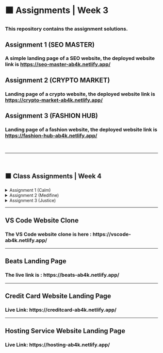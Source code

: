 # 🟧 Assignments | Week 3
### This repository contains the assignment solutions.
## Assignment 1 (SEO MASTER) 
### A simple landing page of a SEO website, the deployed website link is https://seo-master-ab4k.netlify.app/
## Assignment 2 (CRYPTO MARKET) 
### Landing page of a crypto website, the deployed website link is https://crypto-market-ab4k.netlify.app/
## Assignment 3 (FASHION HUB) 
### Landing page of a fashion website, the deployed website link is https://fashion-hub-ab4k.netlify.app/
<br>
<hr>
<br>
<h2> 🟧 Class Assignments | Week 4</h2>
<details>
  <summary> Assignment 1 (Calm)</summary>
  <p>This is a simple hero section and navigation bar of an audio devices website "Calm".</p>
  https://calm-ab4k.netlify.app/
</details> 
<details>
  <summary>Assignment 2 (Medifine)</summary>
  <p>A simple hero section and navigation bar of a medical consultation website "Medifine".</p>
  https://medifine-ab4k.netlify.app/
</details> 
<details>
  <summary>Assignment 3 (Justice)</summary>
  <p>This contains hero section and navigation bar of legal consultancy website.</p>
  https://justice-ab4k.netlify.app/
</details> 
<hr>
<h2>VS Code Website Clone</h2>
<h3>The VS Code website clone is here : https://vscode-ab4k.netlify.app/</h3>
<hr>
<h2>Beats Landing Page</h2>
<h3>The live link is : https://beats-ab4k.netlify.app/</h3>
<hr>
<h2>Credit Card Website Landing Page</h2>
<h3>Live Link: https://creditcard-ab4k.netlify.app/</h3>
<hr>
<h2>Hosting Service Website Landing Page</h2>
<h3>Live Link: https://hosting-ab4k.netlify.app/</h3>
